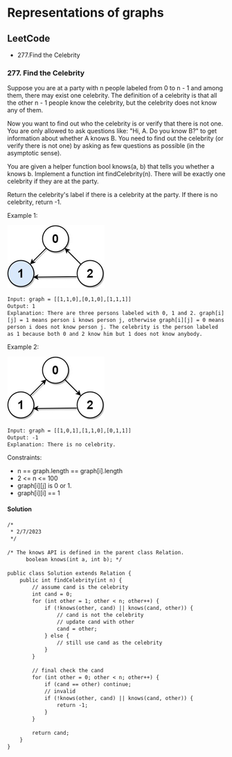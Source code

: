# Representations of graphs

## LeetCode
- 277.Find the Celebrity

### 277. Find the Celebrity

Suppose you are at a party with n people labeled from 0 to n - 1 and among them, there may exist one celebrity. The definition of a celebrity is that all the other n - 1 people know the celebrity, but the celebrity does not know any of them.

Now you want to find out who the celebrity is or verify that there is not one. You are only allowed to ask questions like: "Hi, A. Do you know B?" to get information about whether A knows B. You need to find out the celebrity (or verify there is not one) by asking as few questions as possible (in the asymptotic sense).

You are given a helper function bool knows(a, b) that tells you whether a knows b. Implement a function int findCelebrity(n). There will be exactly one celebrity if they are at the party.

Return the celebrity's label if there is a celebrity at the party. If there is no celebrity, return -1.

 

Example 1:

<img src="../../../static/277-1.jpg">

```
Input: graph = [[1,1,0],[0,1,0],[1,1,1]]
Output: 1
Explanation: There are three persons labeled with 0, 1 and 2. graph[i][j] = 1 means person i knows person j, otherwise graph[i][j] = 0 means person i does not know person j. The celebrity is the person labeled as 1 because both 0 and 2 know him but 1 does not know anybody.
```

Example 2:

<img src="../../../static/277-2.jpg">

```
Input: graph = [[1,0,1],[1,1,0],[0,1,1]]
Output: -1
Explanation: There is no celebrity.
```

Constraints:

- n == graph.length == graph[i].length
- 2 <= n <= 100
- graph[i][j] is 0 or 1.
- graph[i][i] == 1


#### Solution
```
/*
 * 2/7/2023
 */

/* The knows API is defined in the parent class Relation.
      boolean knows(int a, int b); */

public class Solution extends Relation {
    public int findCelebrity(int n) {
        // assume cand is the celebrity
        int cand = 0;
        for (int other = 1; other < n; other++) {
            if (!knows(other, cand) || knows(cand, other)) {
                // cand is not the celebrity
                // update cand with other
                cand = other;
            } else {
                // still use cand as the celebrity
            }
        }

        // final check the cand
        for (int other = 0; other < n; other++) {
            if (cand == other) continue;
            // invalid
            if (!knows(other, cand) || knows(cand, other)) {
                return -1;
            }
        }

        return cand;
    }
}
```